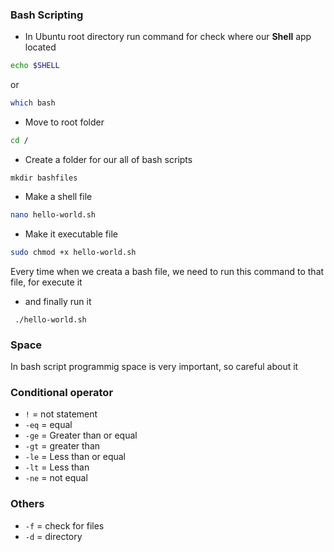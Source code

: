 ### Bash Scripting

* In Ubuntu root directory run command for check where our **Shell** app located

```sh
echo $SHELL
```
or 

```sh
which bash
```

* Move to root folder

```sh 
cd /
```

* Create a folder for our all of bash scripts

`mkdir bashfiles`

* Make a shell file

```sh
nano hello-world.sh
```

* Make it executable file

```sh
sudo chmod +x hello-world.sh 
```

Every time when we creata a bash file, we need to run this command to that file, for execute it

* and finally run it

` ./hello-world.sh`

### Space 

In bash script programmig space is very important, so careful about it

### Conditional operator

* `!` = not statement
* `-eq` = equal
* `-ge` = Greater than or equal
* `-gt` = greater than
* `-le` = Less than or equal
* `-lt` = Less than
* `-ne` = not equal

### Others
* `-f` = check for files
* `-d` = directory